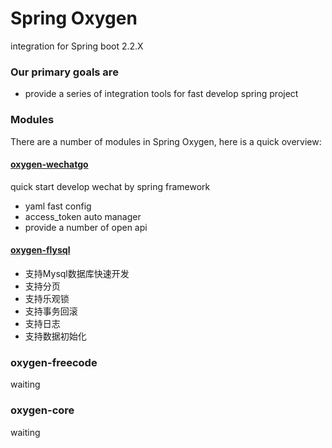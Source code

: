 # Spring Oxygen
integration for Spring boot 2.2.X

### Our primary goals are

- provide a series of integration tools for fast develop spring project

### Modules

There are a number of modules in Spring Oxygen, here is a quick overview:

#### [oxygen-wechatgo](https://github.com/ispong/spring-oxygen/tree/master/spring-oxygen-wechatgo/src/main/java/com/ispong/oxygen/wechatgo)

quick start develop wechat by spring framework

- yaml fast config
- access_token auto manager
- provide a number of open api

#### [oxygen-flysql](https://github.com/ispong/spring-oxygen/tree/master/spring-oxygen-flysql/src/main/java/com/ispong/oxygen/flysql)

- 支持Mysql数据库快速开发
- 支持分页
- 支持乐观锁
- 支持事务回滚
- 支持日志
- 支持数据初始化

### oxygen-freecode
waiting

### oxygen-core
waiting